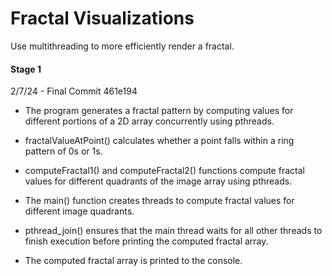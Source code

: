 # Fractal Visualizations
Use multithreading to more efficiently render a fractal. 

#### Stage 1 
2/7/24 - Final Commit 461e194

* The program generates a fractal pattern by computing values for different portions of a 2D array concurrently using pthreads.

* fractalValueAtPoint() calculates whether a point falls within a ring pattern of 0s or 1s.

* computeFractal1() and computeFractal2() functions compute fractal values for different quadrants of the image array using pthreads.

* The main() function creates threads to compute fractal values for different image quadrants.

* pthread_join() ensures that the main thread waits for all other threads to finish execution before printing the computed fractal array.

* The computed fractal array is printed to the console.

